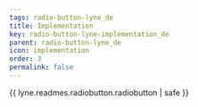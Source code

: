 ```yaml
---
tags: radio-button-lyne_de
title: Implementation
key: radio-button-lyne-implementation_de
parent: radio-button-lyne_de
icon: implementation
order: 3
permalink: false  
---
```

{{ lyne.readmes.radiobutton.radiobutton | safe }}


